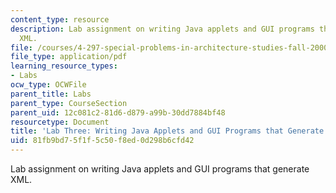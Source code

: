 ```yaml
---
content_type: resource
description: Lab assignment on writing Java applets and GUI programs that generate
  XML.
file: /courses/4-297-special-problems-in-architecture-studies-fall-2000/81fb9bd75f1f5c50f8ed0d298b6cfd42_Java.pdf
file_type: application/pdf
learning_resource_types:
- Labs
ocw_type: OCWFile
parent_title: Labs
parent_type: CourseSection
parent_uid: 12c081c2-81d6-d879-a99b-30dd7884bf48
resourcetype: Document
title: 'Lab Three: Writing Java Applets and GUI Programs that Generate XML'
uid: 81fb9bd7-5f1f-5c50-f8ed-0d298b6cfd42
---
```

Lab assignment on writing Java applets and GUI programs that generate XML.

